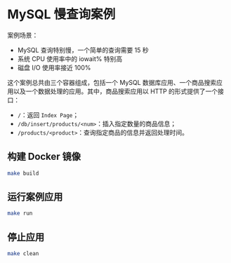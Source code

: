 # MySQL 慢查询案例

案例场景：

* MySQL 查询特别慢，一个简单的查询需要 15 秒
* 系统 CPU 使用率中的 iowait% 特别高
* 磁盘 I/O 使用率接近 100%

这个案例总共由三个容器组成，包括一个 MySQL 数据库应用、一个商品搜索应用以及一个数据处理的应用。其中，商品搜索应用以 HTTP 的形式提供了一个接口：

- `/`：返回 `Index Page`；
- `/db/insert/products/<num>`：插入指定数量的商品信息；
- `/products/<product>`：查询指定商品的信息并返回处理时间。

## 构建 Docker 镜像

```sh
make build
```

## 运行案例应用

```sh
make run
```

## 停止应用

```sh
make clean
```
